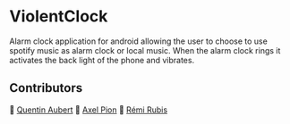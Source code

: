 # ViolentClock

Alarm clock application for android allowing the user to choose to use spotify music as alarm clock or local music. When the alarm clock rings it activates the back light of the phone and vibrates.


## Contributors

:bust_in_silhouette: [Quentin Aubert](https://gitlab.com/quentin.aubert)
:bust_in_silhouette: [Axel Pion](https://gitlab.com/Maengdok)
:bust_in_silhouette: [Rémi Rubis](https://gitlab.com/remirubis)